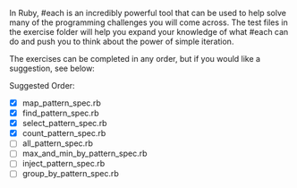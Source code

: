 In Ruby, #each is an incredibly powerful tool that can be used to help solve
many of the programming challenges you will come across.  The test files in the
exercise folder will help you expand your knowledge of what #each can do and
push you to think about the power of simple iteration.

The exercises can be completed in any order, but if you would like a
suggestion, see below:

Suggested Order:

- [X] map_pattern_spec.rb
- [X] find_pattern_spec.rb
- [X] select_pattern_spec.rb
- [X] count_pattern_spec.rb
- [ ] all_pattern_spec.rb
- [ ] max_and_min_by_pattern_spec.rb
- [ ] inject_pattern_spec.rb
- [ ] group_by_pattern_spec.rb
